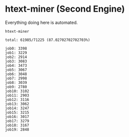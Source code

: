 # htext-miner (Second Engine)

Everything doing here is automated.

```
htext-miner

total: 61985/71225 (87.02702702702703%)

job0: 3398
job1: 3229
job2: 2914
job3: 3083
job4: 3473
job5: 3067
job6: 3048
job7: 2998
job8: 3039
job9: 2780
job10: 3102
job11: 2903
job12: 3116
job13: 3062
job14: 3247
job15: 3215
job16: 3017
job17: 3279
job18: 3167
job19: 2848
```